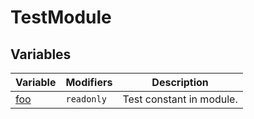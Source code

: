 # TestModule


## Variables


|  Variable | Modifiers | Description |
|  --- | --- | --- |
|  [foo](docs/simple-suite-test/testmodule-foo-variable) | <code>readonly</code> | Test constant in module. |

